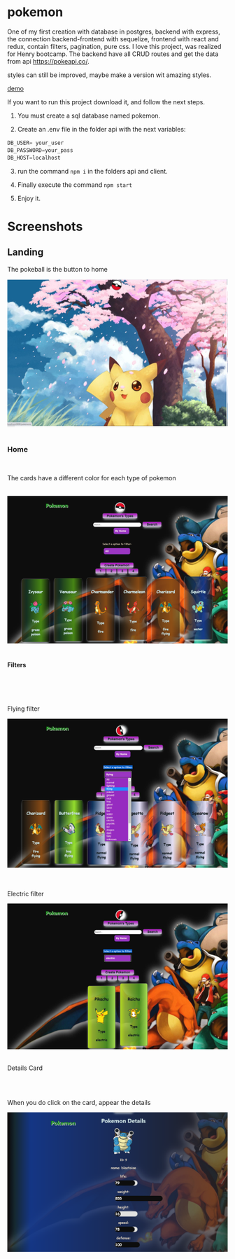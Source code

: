 # pokemon
One of my first creation with database in postgres, backend with express, the connection backend-frontend with sequelize, frontend with react and redux, contain filters, pagination, pure css. I love this project, was realized for Henry bootcamp. The backend have all CRUD routes and get the data from api https://pokeapi.co/.

styles can still be improved, maybe make a version wit amazing styles.

<a href="https://s3.gifyu.com/images/pokemon6dd68e956cb121c4.gif">demo<a>
  
  
If you want to run this project download it, and follow the next steps.

1. You must create a sql database named pokemon.

2. Create an .env file in the folder api with the next variables:

```js 
DB_USER= your_user
DB_PASSWORD=your_pass
DB_HOST=localhost

```

3. run the command  ``` npm i ``` in the folders api and client.

4. Finally execute the command ``` npm start ``` 

5. Enjoy it.


<h1> Screenshots </h1>

<h2>Landing</h2>
<p>The pokeball is the button to home</p>
<img src="https://github.com/jvasque/pokemon/blob/main/client/src/img/home.png" alt="Landing" title="Landing"/>
<br>
<br>
<h3>Home</h3>
<br>
<p>The cards have a different color for each type of pokemon</p>
<br>
<img src="https://github.com/jvasque/pokemon/blob/main/client/src/img/page.png" alt="principal page" title="Principal page"/>
<br>
<br>
<h4>Filters</h4>
<br>
<br>
<br>
<p>Flying filter</p>
<img src="https://github.com/jvasque/pokemon/blob/main/client/src/img/filters.png" alt="Flying filter" title="Flying filter"/>
<br>
<br>
<br>
<p>Electric filter</p>
<img src="https://github.com/jvasque/pokemon/blob/main/client/src/img/filters1.png" alt="Electric filter" title="Electric filter"/>
<br>
<br>
<p>Details Card</p>
<br>
<br>
<p>When you do click on the card, appear the details</p>
<img src="https://github.com/jvasque/pokemon/blob/main/client/src/img/details.png" alt="Details card" title="Details card"/>



